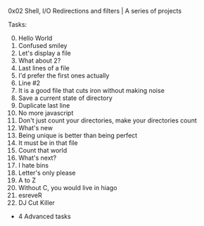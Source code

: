 0x02 Shell, I/O Redirections and filters | A series of projects

Tasks:

0. Hello World
1. Confused smiley
2. Let's display a file
3. What about 2?
4. Last lines of a file
5. I'd prefer the first ones actually
6. Line #2
7. It is a good file that cuts iron without making noise
8. Save a current state of directory
9. Duplicate last line
10. No more javascript
11. Don't just count your directories, make your directories count
12. What's new
13. Being unique is better than being perfect
14. It must be in that file
15. Count that world
16. What's next?
17. I hate bins
18. Letter's only please
19. A to Z
20. Without C, you would live in hiago
21. esreveR
22. DJ Cut Killer

+ 4 Advanced tasks 
